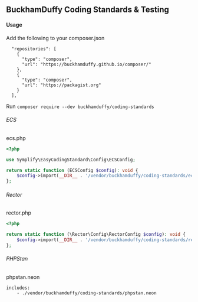 ## BuckhamDuffy Coding Standards & Testing

#### Usage
Add the following to your composer.json

```
  "repositories": [
    {
      "type": "composer",
      "url": "https://buckhamduffy.github.io/composer/"
    },
    {
      "type": "composer",
      "url": "https://packagist.org"
    }
  ],
```

Run `composer require --dev buckhamduffy/coding-standards`

###### ECS
ecs.php
```php
<?php

use Symplify\EasyCodingStandard\Config\ECSConfig;

return static function (ECSConfig $config): void {
	$config->import(__DIR__ . '/vendor/buckhamduffy/coding-standards/ecs.php');
};
```


###### Rector
rector.php
```php
<?php

return static function (\Rector\Config\RectorConfig $config): void {
	$config->import(__DIR__ . '/vendor/buckhamduffy/coding-standards/rector.php');
};
```

###### PHPStan
phpstan.neon
```neon
includes:
    - ./vendor/buckhamduffy/coding-standards/phpstan.neon
```